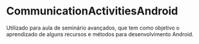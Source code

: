 # CommunicationActivitiesAndroid

Utilizado para aula de seminário avançados, que tem como objetivo o aprendizado de alguns recursos e métodos para desenvolvimento Android.
